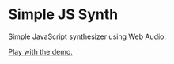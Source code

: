 Simple JS Synth
===============

Simple JavaScript synthesizer using Web Audio.

[Play with the demo.](https://rawgit.com/voidqk/simple-js-synth/master/demo.html)
